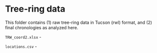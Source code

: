 # Tree-ring data

This folder contains (1) raw tree-ring data in Tucson (rwl) format, and (2) final chronologies as analyzed here.

`TRW_coord2.xlsx` - 

`locations.csv` - 
